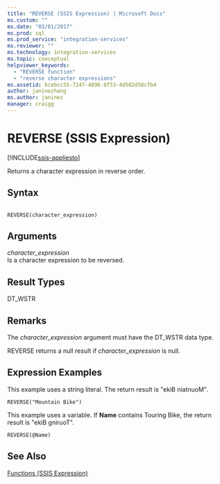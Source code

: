 ```yaml
---
title: "REVERSE (SSIS Expression) | Microsoft Docs"
ms.custom: ""
ms.date: "03/01/2017"
ms.prod: sql
ms.prod_service: "integration-services"
ms.reviewer: ""
ms.technology: integration-services
ms.topic: conceptual
helpviewer_keywords: 
  - "REVERSE function"
  - "reverse character expressions"
ms.assetid: bcebcc55-7247-4896-8f53-4d582d58cfb4
author: janinezhang
ms.author: janinez
manager: craigg
---
```

# REVERSE (SSIS Expression)

[!INCLUDE[ssis-appliesto](../../includes/ssis-appliesto-ssvrpluslinux-asdb-asdw-xxx.md)]


  Returns a character expression in reverse order.  
  
## Syntax  
  
```  
  
REVERSE(character_expression)  
```  
  
## Arguments  
 *character_expression*  
 Is a character expression to be reversed.  
  
## Result Types  
 DT_WSTR  
  
## Remarks  
 The *character_expression* argument must have the DT_WSTR data type.  
  
 REVERSE returns a null result if *character_expression* is null.  
  
## Expression Examples  
 This example uses a string literal. The return result is "ekiB niatnuoM".  
  
```  
REVERSE("Mountain Bike")  
```  
  
 This example uses a variable. If **Name** contains Touring Bike, the return result is "ekiB gniruoT".  
  
```  
REVERSE(@Name)  
```  
  
## See Also  
 [Functions &#40;SSIS Expression&#41;](../../integration-services/expressions/functions-ssis-expression.md)  
  
  
